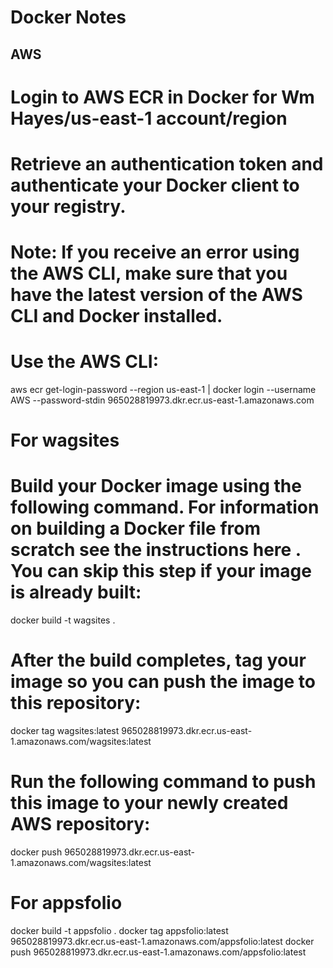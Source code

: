 
# Docker Notes

## AWS

# Login to AWS ECR in Docker for Wm Hayes/us-east-1 account/region
# Retrieve an authentication token and authenticate your Docker client to your registry.
# Note: If you receive an error using the AWS CLI, make sure that you have the latest version of the AWS CLI and Docker installed.
# Use the AWS CLI:

aws ecr get-login-password --region us-east-1 | docker login --username AWS --password-stdin 965028819973.dkr.ecr.us-east-1.amazonaws.com

# For wagsites
# Build your Docker image using the following command. For information on building a Docker file from scratch see the instructions here . You can skip this step if your image is already built:

docker build -t wagsites .

# After the build completes, tag your image so you can push the image to this repository:

docker tag wagsites:latest 965028819973.dkr.ecr.us-east-1.amazonaws.com/wagsites:latest

# Run the following command to push this image to your newly created AWS repository:

docker push 965028819973.dkr.ecr.us-east-1.amazonaws.com/wagsites:latest

# For appsfolio
docker build -t appsfolio .
docker tag appsfolio:latest 965028819973.dkr.ecr.us-east-1.amazonaws.com/appsfolio:latest
docker push 965028819973.dkr.ecr.us-east-1.amazonaws.com/appsfolio:latest